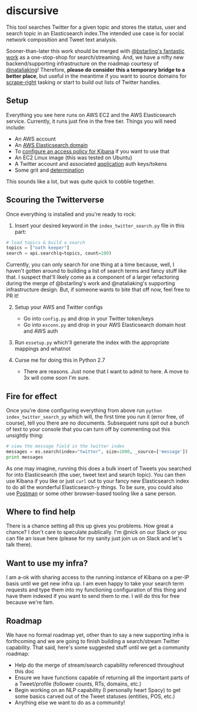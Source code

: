 # discursive

This tool searches Twitter for a given topic and stores the status, user and search topic in an Elasticsearch index.The intended use case is for social network composition and Tweet text analysis. 

Sooner-than-later this work should be merged with [@bstarling's fantastic work](https://github.com/bstarling/twitter-framework) as a one-stop-shop for search/streaming. And, we have a nifty new backend/supporting infrastructure on the roadmap courtesy of [@nataliaking](https://github.com/nataliaking)! Therefore, **please do consider this a temporary bridge to a better place**, but useful in the meantime if you want to source domains for [scrape-right](https://github.com/Data4Democracy/scrape-right) tasking or start to build out lists of Twitter handles. 

## Setup

Everything you see here runs on AWS EC2 and the AWS Elasticsearch service. Currently, it runs just fine in the free tier. Things you will need include:

- An AWS account
- An [AWS Elasticsearch domain](http://docs.aws.amazon.com/elasticsearch-service/latest/developerguide/es-gsg.html)
- To [configure an access policy for Kibana](https://aws.amazon.com/blogs/security/how-to-control-access-to-your-amazon-elasticsearch-service-domain/) if you want to use that
- An EC2 Linux image (this was tested on Ubuntu)
- A Twitter account and associated [application](https://apps.twitter.com/) auth keys/tokens
- Some grit and [determination](http://www.memecenter.com/fun/333919/determination)

This sounds like a lot, but was quite quick to cobble together.


## Scouring the Twitterverse

Once everything is installed and you're ready to rock:

1. Insert your desired keyword in the `index_twitter_search.py` file in this part: 

```python
# load topics & build a search
topics = ["oath keeper"]
search = api.search(q=topics, count=100)
```
Currently, you can only search for one thing at a time because, well, I haven't gotten around to building a list of search terms and fancy stuff like that. I suspect that'll likely come as a component of a larger refactoring during the merge of @bstarling's work and @nataliaking's supporting infrastructure design. But, if someone wants to bite that off now, feel free to PR it!

2. Setup your AWS and Twitter configs

   - Go into `config.py` and drop in your Twitter token/keys
   - Go into `esconn.py` and drop in your AWS Elasticsearch domain host and AWS auth

3. Run `essetup.py` which'll generate the index with the appropriate mappings and whatnot

4. Curse me for doing this in Python 2.7

   - There are reasons. Just none that I want to admit to here. A move to 3x will come soon I'm sure.

## Fire for effect

Once you're done configuring everything from above run `python index_twitter_search_py` which will, the first time you run it (error free, of course), tell you there are no documents. Subsequent runs spit out a bunch of text to your console that you can turn off by commenting out this unsightly thing:

``` python
# view the message field in the twitter index
messages = es.search(index="twitter", size=1000, _source=['message'])
print messages
```
As one may imagine, running this does a bulk insert of Tweets you searched for into Elasticsearch (the user, tweet text and search topic). You can then use Kibana if you like or just `curl` out to your fancy new Elasticsearch index to do all the wonderful Elasticsearch-y things. To be sure, you could also use [Postman](https://www.getpostman.com/) or some other browser-based tooling like a sane person.

## Where to find help

There is a chance setting all this up gives you problems. How great a chance? I don't care to speculate publically. I'm @nick on our Slack or you can file an issue here (please for my sanity just join us on Slack and let's talk there).

## Want to use my infra?

I am a-ok with sharing access to the running instance of Kibana on a per-IP basis until we get new infra up. I am even happy to take your search term requests and type them into my functioning configuration of this thing and have them indexed if you want to send them to me. I will do this for free because we're fam. 

## Roadmap

We have no formal roadmap yet, other than to say a new supporting infra is forthcoming and we are going to finish building a search/stream Twitter capability. That said, here's some suggested stuff until we get a community roadmap: 

- Help do the merge of stream/search capability referenced throughout this doc
- Ensure we have functions capable of returning all the important parts of a Tweet/profile (follower counts, RTs, domains, etc.)
- Begin working on an NLP capability (I personally heart Spacy) to get some basics carved out of the Tweet statuses (entities, POS, etc.)
- Anything else we want to do as a community!

